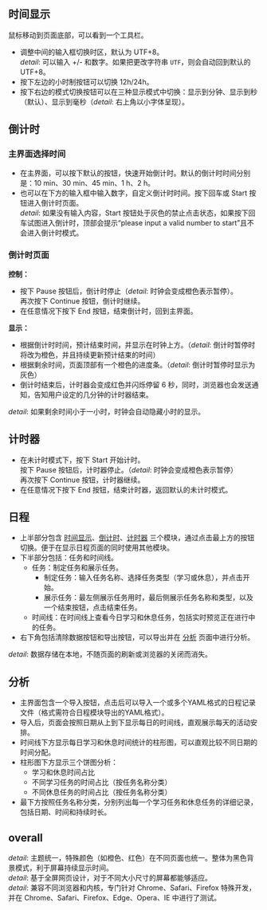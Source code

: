 ## 时间显示

鼠标移动到页面底部，可以看到一个工具栏。
- 调整中间的输入框切换时区，默认为 UTF+8。  
  *detail*: 可以输入 +/- 和数字。如果把更改字符串 $\texttt{UTF}$，则会自动回到默认的 UTF+8。
- 按下左边的小时制按钮可以切换 12h/24h。
- 按下右边的模式切换按钮可以在三种显示模式中切换：显示到分钟、显示到秒（默认）、显示到毫秒（*detail*: 右上角以小字体呈现）。

## 倒计时

### 主界面选择时间

- 在主界面，可以按下默认的按钮，快速开始倒计时。默认的倒计时时间分别是：10 min、30 min、45 min、1 h、2 h。
- 也可以在下方的输入框中输入数字，自定义倒计时时间。按下回车或 Start 按钮进入倒计时页面。  
  *detail*: 如果没有输入内容，Start 按钮处于灰色的禁止点击状态，如果按下回车试图进入倒计时，顶部会提示“please input a valid number to start”且不会进入倒计时模式。

### 倒计时页面

**控制：**

- 按下 Pause 按钮后，倒计时停止（*detail*: 时钟会变成橙色表示暂停）。  
  再次按下 Continue 按钮，倒计时继续。
- 在任意情况下按下 End 按钮，结束倒计时，回到主界面。

**显示：**

- 根据倒计时时间，预计结束时间，并显示在时钟上方。（*detail*: 倒计时暂停时将改为橙色，并且持续更新预计结束的时间）
- 根据剩余时间，页面顶部有一个橙色的进度条。（*detail*: 倒计时暂停时显示为灰色）
- 倒计时结束后，计时器会变成红色并闪烁停留 6 秒，同时，浏览器也会发送通知，告知用户设定的几分钟的计时器结束。

*detail*: 如果剩余时间小于一小时，时钟会自动隐藏小时的显示。

## 计时器

- 在未计时模式下，按下 Start 开始计时。  
  按下 Pause 按钮后，计时器停止。（*detail*: 时钟会变成橙色表示暂停）  
  再次按下 Continue 按钮，计时器继续。
- 在任意情况下按下 End 按钮，结束计时器，返回默认的未计时模式。

## 日程

- 上半部分包含 [时间显示](#时间显示)、[倒计时](#倒计时)、[计时器](#计时器) 三个模块，通过点击最上方的按钮切换。便于在显示日程页面的同时使用其他模块。
- 下半部分包括：任务和时间线。
  - 任务：制定任务和展示任务。
    - 制定任务：输入任务名称、选择任务类型（学习或休息），并点击开始。
    - 展示任务：最左侧展示任务用时，最后侧展示任务名称和类型，以及一个结束按钮，点击结束任务。
  - 时间线：在时间线上查看今日学习和休息任务，包括实时预览正在进行中的任务。
- 右下角包括清除数据按钮和导出按钮，可以导出并在 [分析](#分析) 页面中进行分析。

*detail*: 数据存储在本地，不随页面的刷新或浏览器的关闭而消失。

## 分析

- 主界面包含一个导入按钮，点击后可以导入一个或多个YAML格式的日程记录文件（格式需符合日程模块导出的YAML格式）。
- 导入后，页面会按照日期从上到下显示每日的时间线，直观展示每天的活动安排。
- 时间线下方显示每日学习和休息时间统计的柱形图，可以直观比较不同日期的时间分配。
- 柱形图下方显示三个饼图分析：
  - 学习和休息时间占比
  - 不同学习任务的时间占比（按任务名称分类）
  - 不同休息任务的时间占比（按任务名称分类）
- 最下方按照任务名称分类，分别列出每一个学习任务和休息任务的详细记录，包括日期、时间和持续时长。

## overall

*detail*: 主题统一，特殊颜色（如橙色、红色）在不同页面也统一。整体为黑色背景模式，利于屏幕持续显示时间。  
*detail*: 基于全屏网页设计，对于不同大小尺寸的屏幕都能够适应。  
*detail*: 兼容不同浏览器和内核，专门针对 Chrome、Safari、Firefox 特殊开发，并在 Chrome、Safari、Firefox、Edge、Opera、IE 中进行了测试。
